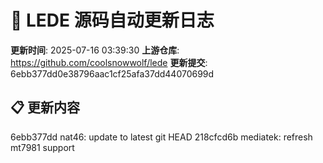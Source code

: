 # 🔄 LEDE 源码自动更新日志

**更新时间**: 2025-07-16 03:39:30
**上游仓库**: https://github.com/coolsnowwolf/lede
**更新提交**: 6ebb377dd0e38796aac1cf25afa37dd44070699d

## 📋 更新内容
6ebb377dd nat46: update to latest git HEAD
218cfcd6b mediatek: refresh mt7981 support
